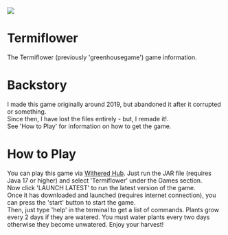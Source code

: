 <img src="https://wthrd.co/d/of/assets/terflo-banner-1900x604-wfade-wlogo.png">

# Termiflower
The Termiflower (previously 'greenhousegame') game information.  

# Backstory
I made this game originally around 2019, but abandoned it after it corrupted or something.  
Since then, I have lost the files entirely - but, I remade it!.  
See 'How to Play' for information on how to get the game.  

# How to Play
You can play this game via [Withered Hub](https://withered.app/hub). Just run the JAR file (requires Java 17 or higher) and select 'Termiflower' under the Games section.  
Now click 'LAUNCH LATEST' to run the latest version of the game.  
Once it has downloaded and launched (requires internet connection), you can press the 'start' button to start the game.  
Then, just type 'help' in the terminal to get a list of commands.
Plants grow every 2 days if they are watered.
You must water plants every two days otherwise they become unwatered.
Enjoy your harvest!
